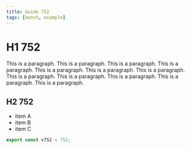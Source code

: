 ```yaml
---
title: Guide 752
tags: [bench, example]
---
```


# H1 752

This is a paragraph. This is a paragraph. This is a paragraph. This is a paragraph. This is a paragraph. This is a paragraph. This is a paragraph. This is a paragraph. This is a paragraph. This is a paragraph. This is a paragraph. This is a paragraph. 

## H2 752

- item A
- item B
- item C

```ts
export const v752 = 752;
```